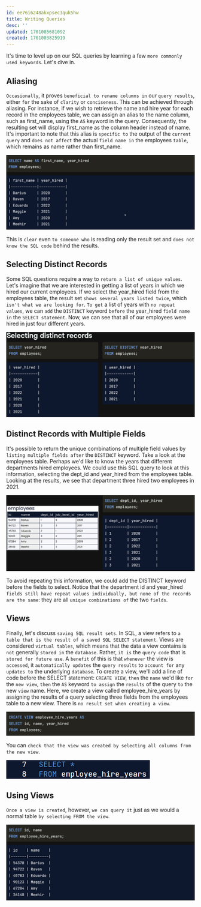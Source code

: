 ```yaml
---
id: ee76i6248akxpsec3quk5hw
title: Writing Queries
desc: ''
updated: 1701085681092
created: 1701003825919
---
```


It's time to level up on our SQL queries by learning a few `more commonly used keywords`. Let's dive in.

## Aliasing

`Occasionally`, it proves `beneficial to rename columns in` our `query results`, either `for` the sake of `clarity` or `conciseness`. This can be achieved through aliasing. For instance, if we wish to retrieve the name and hire year for each record in the employees table, we can assign an alias to the name column, such as first_name, using the `AS` keyword in the query. Consequently, the resulting set will display first_name as the column header instead of name. It's important to note that this alias is `specific to` the output of the `current query` and `does not affect` the actual `field name in` the employees `table`, which remains as name rather than first_name.

![Alt text](assets/image-28.png)

This is `clear` even `to someone who` is reading only the result set and `does not know the SQL code` behind the results.

## Selecting Distinct Records

Some SQL questions require a way to `return a list of unique values`. Let's imagine that we are interested in getting a list of years in which we hired our current employees. If we select the year_hired field from the employees table, the result set `shows several years listed twice`, which `isn't what we are looking for`. `To get` a list of years with `no repeat values`, we can `add` the `DISTINCT` keyword `before` the year_hired `field name in` the `SELECT statement`. Now, we can see that all of our employees were hired in just four different years.

![Alt text](assets/image-23.png)


## Distinct Records with Multiple Fields

It's possible to return the unique combinations of multiple field values by `listing multiple fields after` the `DISTINCT` keyword. Take a look at the employees table. Perhaps we'd like to know the years that different departments hired employees. We could use this SQL query to look at this information, selecting the dept_id and year_hired from the employees table. Looking at the results, we see that department three hired two employees in 2021.

![Alt text](assets/image-24.png)

To avoid repeating this information, we could add the DISTINCT keyword before the fields to select. Notice that the department id and year_hired `fields still have repeat values individually, but none of the records are the same`: they are all `unique combinations of` the two `fields`.


## Views

Finally, let's discuss `saving SQL result sets`. In SQL, a view refers to `a table that is the result of a saved SQL SELECT statement`. Views are considered `virtual tables`, which means that the data a view contains is `not` generally `stored in` the `database`. Rather, `it is` the `query code` that is `stored for future use`. A `benefit` of this is that `whenever` the view is `accessed`, it `automatically updates` the `query results` to `account for` any `updates to` the underlying `database`. To create a view, we'll add a line of code before the SELECT statement: `CREATE VIEW`, `then` the `name` we'd like `for` the `new view`, `then` the `AS` keyword `to assign` the `results` of the query `to` the new `view` name. Here, we create a view called employee_hire_years by assigning the results of a query selecting three fields from the employees table to a new view. There is `no result set when creating a view`.

![Alt text](assets/image-25.png)

You can `check that the view was created by selecting all columns from the new view`.

![Alt text](assets/image-27.png)


## Using Views

`Once a view is created`, however, `we can query it` just as we would a normal table `by selecting FROM the view`.

![Alt text](assets/image-26.png)